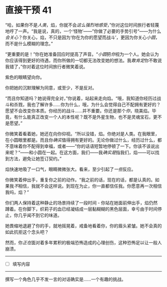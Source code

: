 # 直接干预 41

“哈，如果你不是*人类*，焰，你就不会*这么强烈地感受*，”你对这位时间旅行者轻蔑地哼了一声。“我是说，真的，一个‘怪物’——”你做了必要的手势引号“——为什么*会关心*？你关心，焰，不只是因为‘你在为你的愿望而战斗’，更因为你关心*小圆*，而不是什么模糊的理念。”

“更重要的是！”你在她准备回应时提高了声音。“*小圆*把*你*视为一个人。她会认为你应该得到更好的待遇，而你所做的一切都无法改变她的想法。我*敢肯定*你不敢说我错了，”你对着这位时间旅行者微笑着说。

紫色的眼睛望向你。

你把她的沉默理解为同意，或至少，不是反对。

“而且你知道吗？她说得完全对，”你说着，站起来走向焰。“哦，我知道你经历过战斗和杀戮，我也了解许多……你为什么，哦，为什么会觉得自己不配拥有更好的？愿望不会改变你本质。你经历的战斗……并不重要。你还是那个*你*，晓美焰。毕竟，有什么能真正改变一个人的本性呢？既不是外星生物，也不是灵魂宝石，更不是愿望。”

你微笑着看着她，她还在向你仰视。“所以没错，焰。你绝对是人类。在我眼里，在小圆眼里都是。而且你*确实*值得拥有更好的。无论你做过什么，经历过什么，都不意味着你不配得到幸福，或者——”你的话语短暂地停顿了一下。你该不该说出来呢？“——和小圆在一起。在这方面，我们——我*确实是*指我们，焰——可以找到方法，避免让她签订契约。”

焰快速地吸了一口气，眼睛微微张大。看来，至少引起了*一些*反应。

你微笑着伸出手，重复你之前的动作。“我之前的话，现在的话，都是认真的。如果我*不*相信，我就不会这样说。到现在为止，你一直都信任我。你愿意再一次相信我吗，焰？”

你们两人保持着这种静止的场景持续了一段时间 - 你站在她面前伸出手，焰仍然蹲着。在你脚下，织莉子的血已经凝结成一层黏糊糊的黑色层面，幸亏由于时间停止，你几乎闻不到它的味道。

她畏缩地退避了你的手，就地摇晃着，戒备地看着你，你的眉头紧皱。她不会真的如此抗拒这个念头吧？

然而，你*正在*面对着多年累积的极端恐怖造成的心理创伤，这种恐怖足以让一般人崩溃。

---

- [ ] 填写内容

---

撰写一个角色几乎不发一言的对话确实是……一个有趣的挑战。
